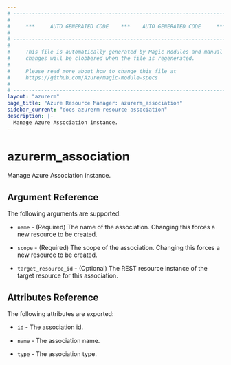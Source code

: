 ```yaml
---
# ----------------------------------------------------------------------------
#
#     ***     AUTO GENERATED CODE    ***    AUTO GENERATED CODE     ***
#
# ----------------------------------------------------------------------------
#
#     This file is automatically generated by Magic Modules and manual
#     changes will be clobbered when the file is regenerated.
#
#     Please read more about how to change this file at
#     https://github.com/Azure/magic-module-specs
#
# ----------------------------------------------------------------------------
layout: "azurerm"
page_title: "Azure Resource Manager: azurerm_association"
sidebar_current: "docs-azurerm-resource-association"
description: |-
  Manage Azure Association instance.
---
```


# azurerm_association

Manage Azure Association instance.


## Argument Reference

The following arguments are supported:

* `name` - (Required) The name of the association. Changing this forces a new resource to be created.

* `scope` - (Required) The scope of the association. Changing this forces a new resource to be created.

* `target_resource_id` - (Optional) The REST resource instance of the target resource for this association.

## Attributes Reference

The following attributes are exported:

* `id` - The association id.

* `name` - The association name.

* `type` - The association type.

